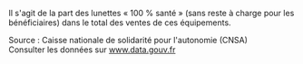 <p>Il s'agit de la part des lunettes « 100 % santé » (sans reste à charge pour les bénéficiaires) dans le total des ventes de ces équipements.</p>
<p class="font-italic body-2">Source : Caisse nationale de solidarité pour l'autonomie (CNSA) <br> Consulter les données sur <a target="_blank" href="https://www.data.gouv.fr/fr/datasets/barometre-des-resultats-de-laction-publique/">www.data.gouv.fr</a></p>
